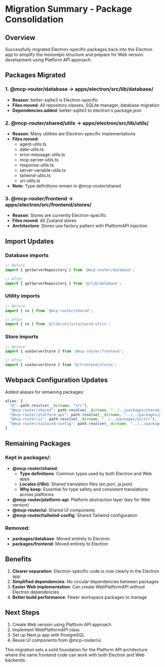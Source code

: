 # Migration Summary - Package Consolidation

## Overview
Successfully migrated Electron-specific packages back into the Electron app to simplify the monorepo structure and prepare for Web version development using Platform API approach.

## Packages Migrated

### 1. @mcp-router/database → apps/electron/src/lib/database/
- **Reason**: better-sqlite3 is Electron-specific
- **Files moved**: All repository classes, SQLite manager, database migration
- **Dependencies added**: better-sqlite3 to electron's package.json

### 2. @mcp-router/shared/utils → apps/electron/src/lib/utils/
- **Reason**: Many utilities are Electron-specific implementations
- **Files moved**: 
  - agent-utils.ts
  - date-utils.ts
  - error-message-utils.ts
  - mcp-server-utils.ts
  - response-utils.ts
  - server-variable-utils.ts
  - tailwind-utils.ts
  - uri-utils.ts
- **Note**: Type definitions remain in @mcp-router/shared

### 3. @mcp-router/frontend → apps/electron/src/frontend/stores/
- **Reason**: Stores are currently Electron-specific
- **Files moved**: All Zustand stores
- **Architecture**: Stores use factory pattern with PlatformAPI injection

## Import Updates

### Database imports
```typescript
// Before
import { getServerRepository } from '@mcp-router/database';

// After
import { getServerRepository } from '@/lib/database';
```

### Utility imports
```typescript
// Before
import { cn } from '@mcp-router/shared';

// After
import { cn } from '@/lib/utils/tailwind-utils';
```

### Store imports
```typescript
// Before
import { useServerStore } from '@mcp-router/frontend';

// After
import { useServerStore } from '@/frontend/stores';
```

## Webpack Configuration Updates

Added aliases for remaining packages:
```typescript
alias: {
  "@": path.resolve(__dirname, "src"),
  "@mcp-router/shared": path.resolve(__dirname, "../../packages/shared/src"),
  "@mcp-router/platform-api": path.resolve(__dirname, "../../packages/platform-api/src"),
  "@mcp-router/ui": path.resolve(__dirname, "../../packages/ui/src"),
  "@mcp-router/tailwind-config": path.resolve(__dirname, "../../packages/tailwind-config"),
}
```

## Remaining Packages

### Kept in packages/:
- **@mcp-router/shared**: 
  - **Type definitions**: Common types used by both Electron and Web apps
  - **Locales (i18n)**: Shared translation files (en.json, ja.json)
  - **Why keep**: Essential for type safety and consistent translations across platforms
- **@mcp-router/platform-api**: Platform abstraction layer (key for Web version)
- **@mcp-router/ui**: Shared UI components
- **@mcp-router/tailwind-config**: Shared Tailwind configuration

### Removed:
- **packages/database**: Moved entirely to Electron
- **packages/frontend**: Moved entirely to Electron

## Benefits

1. **Clearer separation**: Electron-specific code is now clearly in the Electron app
2. **Simplified dependencies**: No circular dependencies between packages
3. **Easier Web implementation**: Can create WebPlatformAPI without Electron dependencies
4. **Better build performance**: Fewer workspace packages to manage

## Next Steps

1. Create Web version using Platform API approach
2. Implement WebPlatformAPI class
3. Set up Next.js app with PostgreSQL
4. Reuse UI components from @mcp-router/ui

This migration sets a solid foundation for the Platform API architecture where the same frontend code can work with both Electron and Web backends.